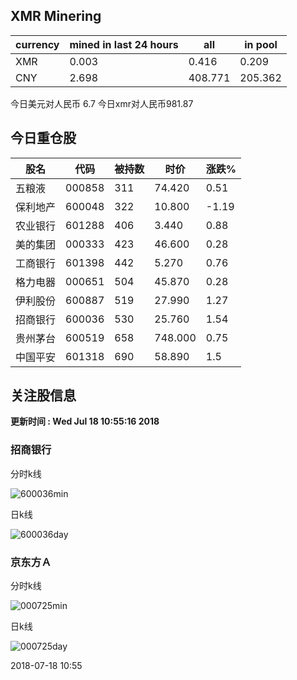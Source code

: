 ## XMR Minering

|currency|mined in last 24 hours|all|in pool|
|---|---|---|---|
|XMR|0.003|0.416|0.209|
|CNY|2.698|408.771|205.362|

今日美元对人民币 6.7	今日xmr对人民币981.87


## 今日重仓股 

|股名|代码|被持数|时价|涨跌%|
|---|---|---|---|---|
|五粮液|000858|311|74.420|0.51|
|保利地产|600048|322|10.800|-1.19|
|农业银行|601288|406|3.440|0.88|
|美的集团|000333|423|46.600|0.28|
|工商银行|601398|442|5.270|0.76|
|格力电器|000651|504|45.870|0.28|
|伊利股份|600887|519|27.990|1.27|
|招商银行|600036|530|25.760|1.54|
|贵州茅台|600519|658|748.000|0.75|
|中国平安|601318|690|58.890|1.5|

## 关注股信息
**更新时间 : Wed Jul 18 10:55:16 2018**
### 招商银行 
分时k线

![600036min](http://image.sinajs.cn/newchart/min/n/sh600036.gif)

日k线

![600036day](http://image.sinajs.cn/newchart/daily/n/sh600036.gif)

### 京东方Ａ 
分时k线

![000725min](http://image.sinajs.cn/newchart/min/n/sz000725.gif)

日k线

![000725day](http://image.sinajs.cn/newchart/daily/n/sz000725.gif)

2018-07-18 10:55